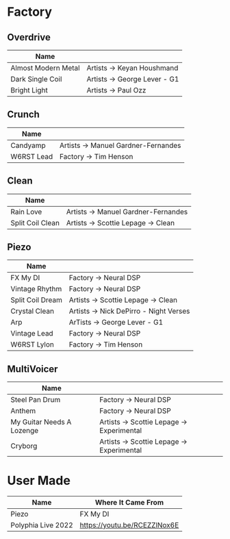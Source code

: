 # Factory

## Overdrive

| Name                |                              |
| ------------------- | ---------------------------- |
| Almost Modern Metal | Artists -> Keyan Houshmand   |
| Dark Single Coil    | Artists -> George Lever - G1 |
| Bright Light        | Artists -> Paul Ozz          |

## Crunch

| Name       |                                     |
| ---------- | ----------------------------------- |
| Candyamp   | Artists -> Manuel Gardner-Fernandes |
| W6RST Lead | Factory -> Tim Henson               |

## Clean

| Name             |                                     |
| ---------------- | ----------------------------------- |
| Rain Love        | Artists -> Manuel Gardner-Fernandes |
| Split Coil Clean | Artists -> Scottie Lepage -> Clean  |

## Piezo

| Name             |                                        |
| ---------------- | -------------------------------------- |
| FX My DI         | Factory -> Neural DSP                  |
| Vintage Rhythm   | Factory -> Neural DSP                  |
| Split Coil Dream | Artists -> Scottie Lepage -> Clean     |
| Crystal Clean    | Artists -> Nick DePirro - Night Verses |
| Arp              | ArTists -> George Lever - G1           |
| Vintage Lead     | Factory -> Neural DSP                  |
| W6RST Lylon      | Factory -> Tim Henson                  |

## MultiVoicer

| Name                      |                                           |
| ------------------------- | ----------------------------------------- |
| Steel Pan Drum            | Factory -> Neural DSP                     |
| Anthem                    | Factory -> Neural DSP                     |
| My Guitar Needs A Lozenge | Artists -> Scottie Lepage -> Experimental |
| Cryborg                   | Artists -> Scottie Lepage -> Experimental |

# User Made

| Name               | Where It Came From           |
| ------------------ | ---------------------------- |
| Piezo              | FX My DI                     |
| Polyphia Live 2022 | https://youtu.be/RCEZZlNox6E |
